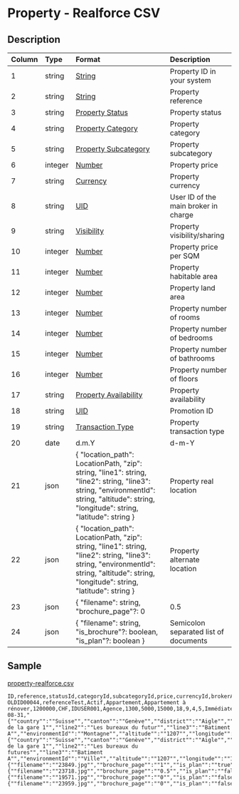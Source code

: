 # Property - Realforce CSV

## Description

| Column | Type | Format | Description |
| :--- | :--- | :--- | :--- |
| 1 | string | [String](https://en.wikipedia.org/wiki/String_(computer_science)) | Property ID in your system |
| 2 | string | [String](https://en.wikipedia.org/wiki/String_(computer_science)) | Property reference |
| 3 | string | [Property Status](../values/property_status_id.md) | Property status |
| 4 | string | [Property Category](../values/property_category_id.md) | Property category |
| 5 | string | [Property Subcategory](../values/property_subcategory_id.md) | Property subcategory |
| 6 | integer | [Number](https://en.wikipedia.org/wiki/Integer) | Property price |
| 7 | string | [Currency](../values/currency_id.md) | Property currency |
| 8 | string | [UID](https://en.wikipedia.org/wiki/Unique_identifier) | User ID of the main broker in charge |
| 9 | string | [Visibility](../values/visibility_id.md) | Property visibility/sharing |
| 10 | integer | [Number](https://en.wikipedia.org/wiki/Integer) | Property price per SQM |
| 11 | integer | [Number](https://en.wikipedia.org/wiki/Integer) | Property habitable area |
| 12 | integer | [Number](https://en.wikipedia.org/wiki/Integer) | Property land area |
| 13 | integer | [Number](https://en.wikipedia.org/wiki/Integer) | Property number of rooms |
| 14 | integer | [Number](https://en.wikipedia.org/wiki/Integer) | Property number of bedrooms |
| 15 | integer | [Number](https://en.wikipedia.org/wiki/Integer) | Property number of bathrooms |
| 16 | integer | [Number](https://en.wikipedia.org/wiki/Integer) | Property number of floors |
| 17 | string | [Property Availability](../values/property_availability_id.md) | Property availability |
| 18 | string | [UID](https://en.wikipedia.org/wiki/Unique_identifier) | Promotion ID |
| 19 | string | [Transaction Type](../values/transaction_type_id.md) | Property transaction type |
| 20 | date | d.m.Y | d-m-Y | Y-m-d | Property availability date |
| 21 | json | { "location_path": LocationPath, "zip": string, "line1": string, "line2": string, "line3": string, "environmentId": string, "altitude": string, "longitude": string, "latitude": string } | Property real location |
| 22 | json | { "location_path": LocationPath, "zip": string, "line1": string, "line2": string, "line3": string, "environmentId": string, "altitude": string, "longitude": string, "latitude": string } | Property alternate location |
| 23 | json | { "filename": string, "brochure_page"?: 0|0.5|1, "is_website"?: boolean, "is_portal"?: boolean, "is_plan"?: boolean } | Semicolon separated list of photos |
| 24 | json | { "filename": string, "is_brochure"?: boolean, "is_plan"?: boolean } | Semicolon separated list of documents |

## Sample

[property-realforce.csv](../samples/property-realforce.csv)
```
ID,reference,statusId,categoryId,subcategoryId,price,currencyId,brokerAccountId,visibilityId,priceSqm,habitable,land,rooms,bedrooms,bathrooms,floors,availabilityId,promotionId,transactionTypeId,availabilityDate,realLocation,altLocation,photos,documents
OLDID00044,referenceTest,Actif,Appartement,Appartement à rénover,1200000,CHF,IDUSER001,Agence,1300,5000,15000,18,9,4,5,Immédiatement,,Vente,2022-08-31,"{""country"":""Suisse"",""canton"":""Genève"",""district"":""Aigle"",""zone"":""Genève"",""city"":""Genève"",""quarter"":""Champel"",""zip"":""1207"",""line1"":""Rue de la gare 1"",""line2"":""Les bureaux du futur"",""line3"":""Batiment A"",""environmentId"":""Montagne"",""altitude"":""1207"",""longitude"":""1207"",""latitude"":""1207""}","{""country"":""Suisse"",""canton"":""Genève"",""district"":""Aigle"",""zone"":""Genève"",""city"":""Genève"",""quarter"":""Champel"",""zip"":""1207"",""line1"":""Rue de la gare 1"",""line2"":""Les bureaux du futures"",""line3"":""Batiment A"",""environmentId"":""Ville"",""altitude"":""1207"",""longitude"":""1207"",""latitude"":""1207""}","{""filename"":""23849.jpg"",""brochure_page"":""1"",""is_plan"":""true"",""is_portal"":""true"",""is_website"":""true""};{""filename"":""23718.jpg"",""brochure_page"":""0.5"",""is_plan"":""false"",""is_portal"":""true"",""is_website"":""false""};{""filename"":""19571.jpg"",""brochure_page"":""0"",""is_plan"":""false"",""is_portal"":""false"",""is_website"":""true""};{""filename"":""23959.jpg"",""brochure_page"":""0"",""is_plan"":""false"",""is_portal"":""false"",""is_website"":""false""}",
```
